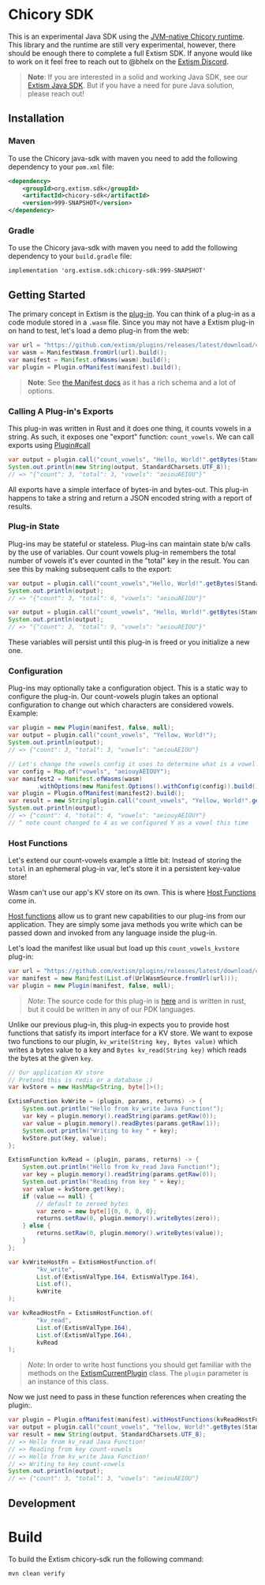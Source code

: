 # Chicory SDK

This is an experimental Java SDK using the [JVM-native Chicory runtime](https://github.com/dylibso/chicory).
This library and the runtime are still very experimental, however, there should be enough there
to complete a full Extism SDK. If anyone would like to work on it feel free to reach out to
@bhelx on the [Extism Discord](https://extism.org/discord).

> **Note**: If you are interested in a solid and working Java SDK, see our [Extism Java SDK](https://github.com/extism/java-sdk).
> But if you have a need for pure Java solution, please reach out!

## Installation

### Maven

To use the Chicory java-sdk with maven you need to add the following dependency to your `pom.xml` file:
```xml
<dependency>
    <groupId>org.extism.sdk</groupId>
    <artifactId>chicory-sdk</artifactId>
    <version>999-SNAPSHOT</version>
</dependency>
```


### Gradle

To use the Chicory java-sdk with maven you need to add the following dependency to your `build.gradle` file:

```
implementation 'org.extism.sdk:chicory-sdk:999-SNAPSHOT'
```

## Getting Started

The primary concept in Extism is the [plug-in](https://extism.org/docs/concepts/plug-in). You can think of a plug-in as a code module stored in a `.wasm` file.
Since you may not have a Extism plug-in on hand to test, let's load a demo plug-in from the web:

```java
var url = "https://github.com/extism/plugins/releases/latest/download/count_vowels.wasm";
var wasm = ManifestWasm.fromUrl(url).build();
var manifest = Manifest.ofWasms(wasm).build();
var plugin = Plugin.ofManifest(manifest).build();
```

> **Note**: See [the Manifest docs](https://www.javadoc.io/doc/org.extism.sdk/extism/latest/org/extism/sdk/manifest/Manifest.html) as it has a rich schema and a lot of options.

### Calling A Plug-in's Exports

This plug-in was written in Rust and it does one thing, it counts vowels in a string. As such, it exposes one "export" function: `count_vowels`. 
We can call exports using [Plugin#call](https://www.javadoc.io/doc/org.extism.sdk/extism/latest/org/extism/sdk/Plugin.html#call(java.lang.String,byte[]))

```java
var output = plugin.call("count_vowels", "Hello, World!".getBytes(StandardCharsets.UTF_8));
System.out.println(new String(output, StandardCharsets.UTF_8));
// => "{"count": 3, "total": 3, "vowels": "aeiouAEIOU"}"
```

All exports have a simple interface of bytes-in and bytes-out.
This plug-in happens to take a string and return a JSON encoded string with a report of results.


### Plug-in State

Plug-ins may be stateful or stateless. Plug-ins can maintain state b/w calls by the use of variables.
Our count vowels plug-in remembers the total number of vowels it's ever counted in the "total" key in the result.
You can see this by making subsequent calls to the export:

```java
var output = plugin.call("count_vowels","Hello, World!".getBytes(StandardCharsets.UTF_8));
System.out.println(output);
// => "{"count": 3, "total": 6, "vowels": "aeiouAEIOU"}"

var output = plugin.call("count_vowels", "Hello, World!".getBytes(StandardCharsets.UTF_8));
System.out.println(output);
// => "{"count": 3, "total": 9, "vowels": "aeiouAEIOU"}"
```

These variables will persist until this plug-in is freed or you initialize a new one.

### Configuration

Plug-ins may optionally take a configuration object. This is a static way to configure the plug-in.
Our count-vowels plugin takes an optional configuration to change out which characters are considered vowels. Example:

```java
var plugin = new Plugin(manifest, false, null);
var output = plugin.call("count_vowels", "Yellow, World!");
System.out.println(output);
// => {"count": 3, "total": 3, "vowels": "aeiouAEIOU"}

// Let's change the vowels config it uses to determine what is a vowel:
var config = Map.of("vowels", "aeiouyAEIOUY");
var manifest2 = Manifest.ofWasms(wasm)
        .withOptions(new Manifest.Options().withConfig(config)).build();
var plugin = Plugin.ofManifest(manifest2).build();
var result = new String(plugin.call("count_vowels", "Yellow, World!".getBytes(StandardCharsets.UTF_8)), StandardCharsets.UTF_8);
System.out.println(output);
// => {"count": 4, "total": 4, "vowels": "aeiouyAEIOUY"}
// ^ note count changed to 4 as we configured Y as a vowel this time
```

### Host Functions

Let's extend our count-vowels example a little bit: Instead of storing the `total` in an ephemeral plug-in var,
let's store it in a persistent key-value store!

Wasm can't use our app's KV store on its own. This is where [Host Functions](https://extism.org/docs/concepts/host-functions) come in.

[Host functions](https://extism.org/docs/concepts/host-functions) allow us to grant new capabilities to our plug-ins from our application.
They are simply some java methods you write which can be passed down and invoked from any language inside the plug-in.

Let's load the manifest like usual but load up this `count_vowels_kvstore` plug-in:

```java
var url = "https://github.com/extism/plugins/releases/latest/download/count_vowels_kvstore.wasm";
var manifest = new Manifest(List.of(UrlWasmSource.fromUrl(url)));
var plugin = new Plugin(manifest, false, null);
```

> *Note*: The source code for this plug-in is [here](https://github.com/extism/plugins/blob/main/count_vowels_kvstore/src/lib.rs)
> and is written in rust, but it could be written in any of our PDK languages.

Unlike our previous plug-in, this plug-in expects you to provide host functions that satisfy its import interface for a KV store.
We want to expose two functions to our plugin, `kv_write(String key, Bytes value)` which writes a bytes value to a key and `Bytes kv_read(String key)` which reads the bytes at the given `key`.

```java
// Our application KV store
// Pretend this is redis or a database :)
var kvStore = new HashMap<String, byte[]>();

ExtismFunction kvWrite = (plugin, params, returns) -> {
    System.out.println("Hello from kv_write Java Function!");
    var key = plugin.memory().readString(params.getRaw(0));
    var value = plugin.memory().readBytes(params.getRaw(1));
    System.out.println("Writing to key " + key);
    kvStore.put(key, value);
};

ExtismFunction kvRead = (plugin, params, returns) -> {
    System.out.println("Hello from kv_read Java Function!");
    var key = plugin.memory().readString(params.getRaw(0));
    System.out.println("Reading from key " + key);
    var value = kvStore.get(key);
    if (value == null) {
        // default to zeroed bytes
        var zero = new byte[]{0, 0, 0, 0};
        returns.setRaw(0, plugin.memory().writeBytes(zero));
    } else {
        returns.setRaw(0, plugin.memory().writeBytes(value));
    }
};

var kvWriteHostFn = ExtismHostFunction.of(
        "kv_write",
        List.of(ExtismValType.I64, ExtismValType.I64),
        List.of(),
        kvWrite
);

var kvReadHostFn = ExtismHostFunction.of(
        "kv_read",
        List.of(ExtismValType.I64),
        List.of(ExtismValType.I64),
        kvRead
);
```

> *Note*: In order to write host functions you should get familiar with the methods on the [ExtismCurrentPlugin](https://www.javadoc.io/doc/org.extism.sdk/extism/latest/org/extism/sdk/ExtismCurrentPlugin.html) class.
> The `plugin` parameter is an instance of this class.

Now we just need to pass in these function references when creating the plugin:.

```java
var plugin = Plugin.ofManifest(manifest).withHostFunctions(kvReadHostFn, kvWriteHostFn).build();
var output = plugin.call("count_vowels", "Yellow, World!".getBytes(StandardCharsets.UTF_8));
var result = new String(output, StandardCharsets.UTF_8);
// => Hello from kv_read Java Function!
// => Reading from key count-vowels
// => Hello from kv_write Java Function!
// => Writing to key count-vowels
System.out.println(output);
// => {"count": 3, "total": 3, "vowels": "aeiouAEIOU"}
```

## Development

# Build

To build the Extism chicory-sdk run the following command:

```
mvn clean verify
```

